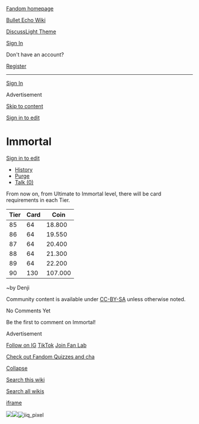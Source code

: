 [Fandom homepage](https://www.fandom.com/)

[Bullet Echo Wiki](https://bullet-echo.fandom.com/)

[Discuss](https://bullet-echo.fandom.com/f "Discuss")[Light Theme](https://bullet-echo.fandom.com/wiki/Immortal# "Light Theme")

[Sign In](https://auth.fandom.com/signin?source=mw&redirect=https%3A%2F%2Fbullet-echo.fandom.com%2Fwiki%2FImmortal)

Don't have an account?

[Register](https://auth.fandom.com/register?source=mw&redirect=https%3A%2F%2Fbullet-echo.fandom.com%2Fwiki%2FImmortal)

* * *

[Sign In](https://auth.fandom.com/signin?source=mw&redirect=https%3A%2F%2Fbullet-echo.fandom.com%2Fwiki%2FImmortal)

Advertisement

[Skip to content](https://bullet-echo.fandom.com/wiki/Immortal#page-header)

[Sign in to edit](https://auth.fandom.com/signin?redirect=https%3A%2F%2Fbullet-echo.fandom.com%2Fwiki%2FImmortal%3Fveaction%3Dedit&uselang=en)

# Immortal

[Sign in to edit](https://auth.fandom.com/signin?redirect=https%3A%2F%2Fbullet-echo.fandom.com%2Fwiki%2FImmortal%3Fveaction%3Dedit&uselang=en)

- [History](https://bullet-echo.fandom.com/wiki/Immortal?action=history)
- [Purge](https://bullet-echo.fandom.com/wiki/Immortal?action=purge)
- [Talk (0)](https://bullet-echo.fandom.com/wiki/Talk:Immortal?action=edit&redlink=1)

From now on, from Ultimate to Immortal level, there will be card requirements in each Tier.

| Tier | Card | Coin |
| --- | --- | --- |
| 85 | 64 | 18.800 |
| 86 | 64 | 19.550 |
| 87 | 64 | 20.400 |
| 88 | 64 | 21.300 |
| 89 | 64 | 22.200 |
| 90 | 130 | 107.000 |

~by Denji

Community content is available under [CC-BY-SA](https://www.fandom.com/licensing) unless otherwise noted.

No Comments Yet

Be the first to comment on Immortal!

Advertisement

[Follow on IG](https://bit.ly/FandomIG) [TikTok](https://bit.ly/TikTokFandom) [Join Fan Lab](https://bit.ly/FanLabWikiBar)

[Check out Fandom Quizzes and cha](https://bit.ly/WBTrivia2)

[Collapse](https://bullet-echo.fandom.com/wiki/Immortal# "Collapse")

[Search this wiki](https://bullet-echo.fandom.com/wiki/Special:Search?scope=internal&query=&h=1&isFromHighlightActions=on)

[Search all wikis](https://bullet-echo.fandom.com/wiki/Special:Search?scope=cross-wiki&query=&h=1&isFromHighlightActions=on)

[iframe](https://www.fandom.com/silver-surfer.html)

![](https://idsync.rlcdn.com/712315.gif?partner_uid=55186ea2-0439-45a0-b440-622b0c75e4c8)![](https://pixel.tapad.com/idsync/ex/receive?partner_id=3442&partner_device_id=55186ea2-0439-45a0-b440-622b0c75e4c8&partner_url=https://services.fandom.com/identity-storage/external/experian/receiveid/0223a14a-b876-4e49-be46-659f7360f7f7?id=${TA_DEVICE_ID}&partner=TAPAD)![iiq_pixel](https://sync.intentiq.com/profiles_engine/ProfilesEngineServlet?at=20&mi=10&secure=1&dpi=1187275693&iiqidtype=2&iiqpcid=66621522-f016-1d78-fdc9-78a01f64d4fd&iiqpciddate=1745205132262&tsrnd=32_1745205132273&vrref=fandom.com&jsver=6.07&dw=1280&dh=1024&dpr=1&lan=en-US&testPercentage=97&testGroup=A&uh=%7B%220%22%3A%22%5C%22Google%20Chrome%5C%22%3Bv%3D%5C%22135%5C%22%2C%20%5C%22Not-A.Brand%5C%22%3Bv%3D%5C%228%5C%22%2C%20%5C%22Chromium%5C%22%3Bv%3D%5C%22135%5C%22%22%2C%221%22%3A%22%3F0%22%2C%222%22%3A%22%5C%22Linux%20x86_64%5C%22%22%2C%223%22%3A%22%5C%22x86%5C%22%22%2C%224%22%3A%22%5C%2264%5C%22%22%2C%226%22%3A%22%5C%226.6.72%5C%22%22%2C%227%22%3A%22%3F0%22%2C%228%22%3A%22%5C%22Google%20Chrome%5C%22%3Bv%3D%5C%22135.0.7049.95%5C%22%2C%20%5C%22Not-A.Brand%5C%22%3Bv%3D%5C%228.0.0.0%5C%22%2C%20%5C%22Chromium%5C%22%3Bv%3D%5C%22135.0.7049.95%5C%22%22%7D&gdpr=0)